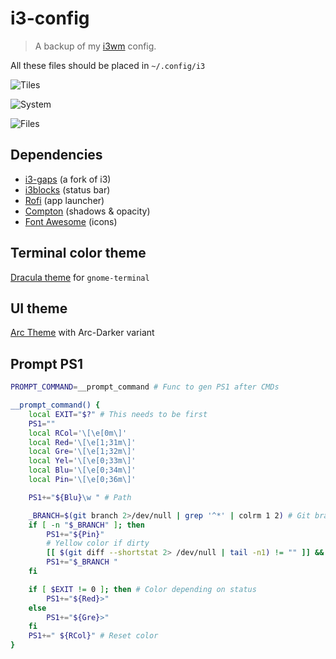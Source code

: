 # i3-config

> A backup of my [i3wm](https://i3wm.org/) config.

All these files should be placed in `~/.config/i3`

![Tiles](https://user-images.githubusercontent.com/17952318/55468251-4429ee00-5603-11e9-9a71-a078485b737b.png)

![System](https://user-images.githubusercontent.com/17952318/55468407-9834d280-5603-11e9-8b7f-6c7ad8273bd3.png)

![Files](https://user-images.githubusercontent.com/17952318/55468672-2b6e0800-5604-11e9-92f9-dd35bae23c63.png)


## Dependencies

- [i3-gaps](https://github.com/Airblader/i3) (a fork of i3)
- [i3blocks](https://github.com/vivien/i3blocks) (status bar)
- [Rofi](https://github.com/DaveDavenport/rofi) (app launcher)
- [Compton](https://github.com/chjj/compton) (shadows & opacity)
- [Font Awesome](http://fontawesome.io/) (icons)


## Terminal color theme

[Dracula theme](http://mayccoll.github.io/Gogh/) for `gnome-terminal`


## UI theme

[Arc Theme](https://github.com/horst3180/arc-theme) with Arc-Darker variant


## Prompt PS1

```bash
PROMPT_COMMAND=__prompt_command # Func to gen PS1 after CMDs

__prompt_command() {
    local EXIT="$?" # This needs to be first
    PS1=""
    local RCol='\[\e[0m\]'
    local Red='\[\e[1;31m\]'
    local Gre='\[\e[1;32m\]'
    local Yel='\[\e[0;33m\]'
    local Blu='\[\e[0;34m\]'
    local Pin='\[\e[0;36m\]'

    PS1+="${Blu}\w " # Path

    _BRANCH=$(git branch 2>/dev/null | grep '^*' | colrm 1 2) # Git branch
    if [ -n "$_BRANCH" ]; then
    	PS1+="${Pin}"
    	# Yellow color if dirty
    	[[ $(git diff --shortstat 2> /dev/null | tail -n1) != "" ]] && PS1+="${Yel}"
    	PS1+="$_BRANCH "
	fi

    if [ $EXIT != 0 ]; then # Color depending on status
        PS1+="${Red}>"
    else
        PS1+="${Gre}>"
    fi
    PS1+=" ${RCol}" # Reset color
}

```
